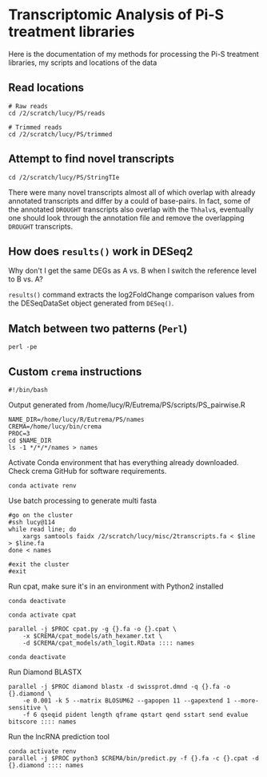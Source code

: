 # Transcriptomic Analysis of Pi-S treatment libraries

Here is the documentation of my methods for processing the Pi-S treatment libraries, my scripts and locations of the data

## Read locations

```
# Raw reads
cd /2/scratch/lucy/PS/reads

# Trimmed reads
cd /2/scratch/lucy/PS/trimmed
```

## Attempt to find novel transcripts
```
cd /2/scratch/lucy/PS/StringTIe
```
There were many novel transcripts almost all of which overlap with already annotated transcripts and differ by a could of base-pairs. In fact, some of the annotated `DROUGHT` transcripts also overlap with the `Thhalv`s, eventually one should look through the annotation file and remove the overlapping `DROUGHT` transcripts.

## How does `results()` work in DESeq2

Why don't I get the same DEGs as A vs. B when I switch the reference level to B vs. A?

`results()` command extracts the log2FoldChange comparison values from the DESeqDataSet object generated from `DESeq()`.

## Match between two patterns (`Perl`)
```
perl -pe 
```

## Custom `crema` instructions

```
#!/bin/bash
```

Output generated from /home/lucy/R/Eutrema/PS/scripts/PS_pairwise.R
```
NAME_DIR=/home/lucy/R/Eutrema/PS/names
CREMA=/home/lucy/bin/crema
PROC=3
cd $NAME_DIR
ls -1 */*/*/names > names
```

Activate Conda environment that has everything already downloaded. Check crema GitHub for software requirements.

```
conda activate renv
```

Use batch processing to generate multi fasta

```
#go on the cluster
#ssh lucy@114
while read line; do
    xargs samtools faidx /2/scratch/lucy/misc/2transcripts.fa < $line > $line.fa
done < names

#exit the cluster
#exit
```

Run cpat, make sure it's in an environment with Python2 installed

```
conda deactivate

conda activate cpat

parallel -j $PROC cpat.py -g {}.fa -o {}.cpat \
    -x $CREMA/cpat_models/ath_hexamer.txt \
    -d $CREMA/cpat_models/ath_logit.RData :::: names

conda deactivate
```

Run Diamond BLASTX

```
parallel -j $PROC diamond blastx -d swissprot.dmnd -q {}.fa -o {}.diamond \
    -e 0.001 -k 5 --matrix BLOSUM62 --gapopen 11 --gapextend 1 --more-sensitive \
    -f 6 qseqid pident length qframe qstart qend sstart send evalue bitscore :::: names
```

Run the lncRNA prediction tool

```
conda activate renv
parallel -j $PROC python3 $CREMA/bin/predict.py -f {}.fa -c {}.cpat -d {}.diamond :::: names
```
